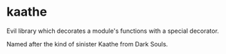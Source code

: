 kaathe
======

Evil library which decorates a module's functions with a special decorator.

Named after the kind of sinister Kaathe from Dark Souls.
